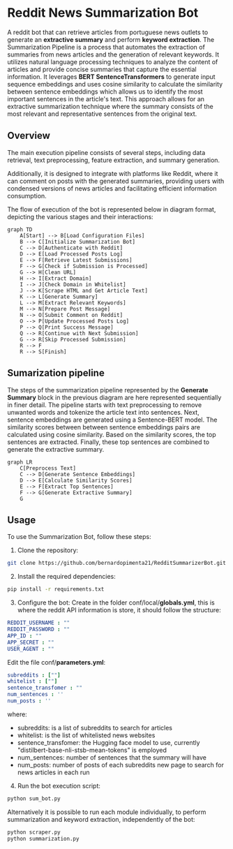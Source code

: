 # Reddit News Summarization Bot

A reddit bot that can retrieve articles from portuguese news outlets to generate an **extractive summary** and perform **keyword extraction**.
The Summarization Pipeline is a process that automates the extraction of summaries from news articles and the generation of relevant keywords. It utilizes natural language processing techniques to analyze the content of articles and provide concise summaries that capture the essential information.
It leverages **BERT SentenceTransformers** to generate input sequence embeddings and uses cosine similarity to calculate the similarity between sentence embeddings which allows us to identify the most important sentences in the article's text. This approach allows for an extractive summarization technique where the summary consists of the most relevant and representative sentences from the original text.

## Overview 

The main execution pipeline consists of several steps, including data retrieval, text preprocessing, feature extraction, and summary generation. 

Additionally, it is designed to integrate with platforms like Reddit, where it can comment on posts with the generated summaries, providing users with condensed versions of news articles and facilitating efficient information consumption.

The flow of execution of the bot is represented below in diagram format, depicting the various stages and their interactions:
```mermaid
graph TD
    A[Start] --> B[Load Configuration Files]
    B --> C[Initialize Summarization Bot]
    C --> D[Authenticate with Reddit]
    D --> E[Load Processed Posts Log]
    E --> F[Retrieve Latest Submissions]
    F --> G[Check if Submission is Processed]
    G --> H[Clean URL]
    H --> I[Extract Domain]
    I --> J[Check Domain in Whitelist]
    J --> K[Scrape HTML and Get Article Text]
    K --> L[Generate Summary]
    L --> M[Extract Relevant Keywords]
    M --> N[Prepare Post Message]
    N --> O[Submit Comment on Reddit]
    O --> P[Update Processed Posts Log]
    P --> Q[Print Success Message]
    Q --> R[Continue with Next Submission]
    G --> R[Skip Processed Submission]
    R --> F
    R --> S[Finish]
```
## Sumarization pipeline
The steps of the summarization pipeline represented by the **Generate Summary** block in the previous diagram are here represented sequentially in finer detail. The pipeline starts with text preprocessing to remove unwanted words and tokenize the article text into sentences. Next, sentence embeddings are generated using a Sentence-BERT model. The similarity scores between between sentence embeddings pairs are calculated using cosine similarity. Based on the similarity scores, the top sentences are extracted. Finally, these top sentences are combined to generate the extractive summary.
```mermaid
graph LR
    C[Preprocess Text]
    C --> D[Generate Sentence Embeddings]
    D --> E[Calculate Similarity Scores]
    E --> F[Extract Top Sentences]
    F --> G[Generate Extractive Summary]
    G 
```

## Usage

To use the Summarization Bot, follow these steps:

1. Clone the repository:
```bash
git clone https://github.com/bernardopimenta21/RedditSummarizerBot.git
```

2. Install the required dependencies:
```bash
pip install -r requirements.txt
```

3. Configure the bot:
Create in the folder conf/local/**globals.yml**, this is where the reddit API information is store, it should follow the structure:
```yaml
REDDIT_USERNAME : ""
REDDIT_PASSWORD : ""
APP_ID : ""
APP_SECRET : ""
USER_AGENT : ""
```
Edit the file conf/**parameters.yml**:
```yaml
subreddits : [""]
whitelist : [""]
sentence_transfomer : ""
num_sentences : ''
num_posts : ''
```
 where:
- subreddits: is a list of subreddits to search for articles
- whitelist: is the list of whitelisted news websites
- sentence_transfomer: the Hugging face model to use, currently "distilbert-base-nli-stsb-mean-tokens" is employed
- num_sentences: number of sentences that the summary will have
- num_posts: number of posts of each subreddits new page to search for news articles in each run

4. Run the bot execution script:
```bash
python sum_bot.py
```
Alternatively it is possible to run each module individually, to perform summarization and keyword extraction, independently of the bot:
```bash
python scraper.py
python summarization.py
```
